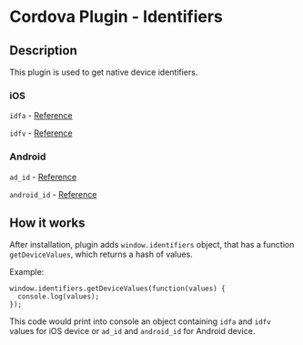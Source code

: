# Cordova Plugin - Identifiers

## Description
This plugin is used to get native device identifiers.

### iOS
`idfa` - [Reference](https://developer.apple.com/library/ios/documentation/AdSupport/Reference/ASIdentifierManager_Ref/#//apple_ref/occ/instp/ASIdentifierManager/advertisingIdentifier)

`idfv` - [Reference](https://developer.apple.com/library/ios/documentation/UIKit/Reference/UIDevice_Class/index.html#//apple_ref/occ/instp/UIDevice/identifierForVendor)

### Android
`ad_id` - [Reference](https://support.google.com/googleplay/android-developer/answer/6048248?hl=en)

`android_id` - [Reference](http://developer.android.com/reference/android/provider/Settings.Secure.html#ANDROID_ID)

## How it works
After installation, plugin adds `window.identifiers` object, that has a function `getDeviceValues`, which returns a hash of values.

Example:
```
window.identifiers.getDeviceValues(function(values) {
  console.log(values);
});
```

This code would print into console an object containing `idfa` and `idfv` values for iOS device or `ad_id` and `android_id` for Android device.
